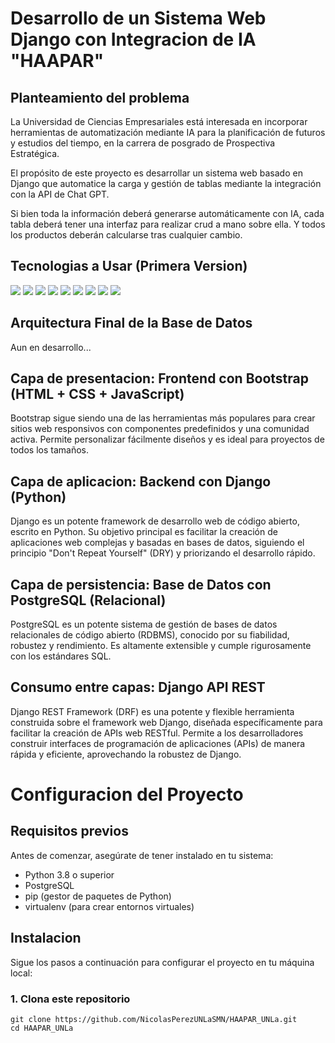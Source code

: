 # Desarrollo de un Sistema Web Django con Integracion de IA "HAAPAR"

## Planteamiento del problema
La Universidad de Ciencias Empresariales está interesada en incorporar herramientas de automatización mediante IA para la planificación de futuros y estudios del tiempo, en la carrera de posgrado de Prospectiva Estratégica.

El propósito de este proyecto es desarrollar un sistema web basado en Django que automatice la carga y gestión de tablas mediante la integración con la API de Chat GPT. 

Si bien toda la información deberá generarse automáticamente con IA, cada tabla deberá tener una interfaz para realizar crud a mano sobre ella. Y todos los productos deberán calcularse tras cualquier cambio.

## Tecnologias a Usar (Primera Version)
<span>
  <img src="https://img.shields.io/badge/python-3670A0?style=for-the-badge&logo=python&logoColor=ffdd54"/>
  <img src="https://img.shields.io/badge/django-%23092E20.svg?style=for-the-badge&logo=django&logoColor=white"/>
  <img src="https://img.shields.io/badge/html5-%23E34F26.svg?style=for-the-badge&logo=html5&logoColor=white"/>
  <img src="https://img.shields.io/badge/css3-%231572B6.svg?style=for-the-badge&logo=css3&logoColor=white"/>
  <img src="https://img.shields.io/badge/JavaScript-F7DF1E?style=for-the-badge&logo=javascript&logoColor=black"/>
  <img src="https://img.shields.io/badge/bootstrap-%238511FA.svg?style=for-the-badge&logo=bootstrap&logoColor=white"/>
  <img src="https://img.shields.io/badge/postgres-%23316192.svg?style=for-the-badge&logo=postgresql&logoColor=white"/>
  <img src="https://img.shields.io/badge/chatGPT-74aa9c?style=for-the-badge&logo=openai&logoColor=white)"/>
  <img src="https://img.shields.io/badge/DJANGO-REST-ff1709?style=for-the-badge&logo=django&logoColor=white&color=ff1709&labelColor=gray"/>
</span>

## Arquitectura Final de la Base de Datos
Aun en desarrollo...

## Capa de presentacion: Frontend con Bootstrap (HTML + CSS + JavaScript)
Bootstrap sigue siendo una de las herramientas más populares para crear sitios web responsivos con componentes predefinidos y una comunidad activa. Permite personalizar fácilmente diseños y es ideal para proyectos de todos los tamaños.

## Capa de aplicacion: Backend con Django (Python)
Django es un potente framework de desarrollo web de código abierto, escrito en Python. Su objetivo principal es facilitar la creación de aplicaciones web complejas y basadas en bases de datos, siguiendo el principio "Don't Repeat Yourself" (DRY) y priorizando el desarrollo rápido.

## Capa de persistencia: Base de Datos con PostgreSQL (Relacional)
PostgreSQL es un potente sistema de gestión de bases de datos relacionales de código abierto (RDBMS), conocido por su fiabilidad, robustez y rendimiento. Es altamente extensible y cumple rigurosamente con los estándares SQL.

## Consumo entre capas: Django API REST
Django REST Framework (DRF) es una potente y flexible herramienta construida sobre el framework web Django, diseñada específicamente para facilitar la creación de APIs web RESTful. Permite a los desarrolladores construir interfaces de programación de aplicaciones (APIs) de manera rápida y eficiente, aprovechando la robustez de Django.

# Configuracion del Proyecto

## Requisitos previos
Antes de comenzar, asegúrate de tener instalado en tu sistema:
- Python 3.8 o superior
- PostgreSQL
- pip (gestor de paquetes de Python)
- virtualenv (para crear entornos virtuales)

## Instalacion
Sigue los pasos a continuación para configurar el proyecto en tu máquina local:

### 1. Clona este repositorio
```
git clone https://github.com/NicolasPerezUNLaSMN/HAAPAR_UNLa.git
cd HAAPAR_UNLa
```
